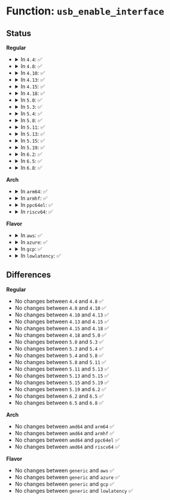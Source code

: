 # Function: <code>usb_enable_interface</code>

## Status
<b>Regular</b>
<ul>
<li>
<details>
<summary>In <code>4.4</code>: ✅</summary>

```c
void usb_enable_interface(struct usb_device *dev, struct usb_interface *intf, bool reset_eps);
```

**Collision:** Unique Global

**Inline:** No

**Transformation:** False

**Instances:**

```
In drivers/usb/core/message.c (ffffffff81612760)
Location: drivers/usb/core/message.c:1246
Inline: False
Direct callers:
  - drivers/usb/core/hub.c:usb_reset_and_verify_device
  - drivers/usb/core/message.c:usb_set_interface
  - drivers/usb/core/message.c:usb_reset_configuration
  - drivers/usb/core/message.c:usb_set_configuration
  - drivers/usb/core/driver.c:usb_unbind_interface
```
**Symbols:**

```
ffffffff81612760-ffffffff816127b4: usb_enable_interface (STB_GLOBAL)
```
</details>
</li>
<li>
<details>
<summary>In <code>4.8</code>: ✅</summary>

```c
void usb_enable_interface(struct usb_device *dev, struct usb_interface *intf, bool reset_eps);
```

**Collision:** Unique Global

**Inline:** No

**Transformation:** False

**Instances:**

```
In drivers/usb/core/message.c (ffffffff81672700)
Location: drivers/usb/core/message.c:1243
Inline: False
Direct callers:
  - drivers/usb/core/hub.c:usb_reset_and_verify_device
  - drivers/usb/core/message.c:usb_set_configuration
  - drivers/usb/core/message.c:usb_reset_configuration
  - drivers/usb/core/message.c:usb_set_interface
  - drivers/usb/core/driver.c:usb_unbind_interface
```
**Symbols:**

```
ffffffff81672700-ffffffff81672754: usb_enable_interface (STB_GLOBAL)
```
</details>
</li>
<li>
<details>
<summary>In <code>4.10</code>: ✅</summary>

```c
void usb_enable_interface(struct usb_device *dev, struct usb_interface *intf, bool reset_eps);
```

**Collision:** Unique Global

**Inline:** No

**Transformation:** False

**Instances:**

```
In drivers/usb/core/message.c (ffffffff816a03b0)
Location: drivers/usb/core/message.c:1246
Inline: False
Direct callers:
  - drivers/usb/core/hub.c:usb_reset_and_verify_device
  - drivers/usb/core/message.c:usb_set_configuration
  - drivers/usb/core/message.c:usb_reset_configuration
  - drivers/usb/core/message.c:usb_set_interface
  - drivers/usb/core/driver.c:usb_unbind_interface
```
**Symbols:**

```
ffffffff816a03b0-ffffffff816a0404: usb_enable_interface (STB_GLOBAL)
```
</details>
</li>
<li>
<details>
<summary>In <code>4.13</code>: ✅</summary>

```c
void usb_enable_interface(struct usb_device *dev, struct usb_interface *intf, bool reset_eps);
```

**Collision:** Unique Global

**Inline:** No

**Transformation:** False

**Instances:**

```
In drivers/usb/core/message.c (ffffffff816b5570)
Location: drivers/usb/core/message.c:1244
Inline: False
Direct callers:
  - drivers/usb/core/hub.c:usb_reset_and_verify_device
  - drivers/usb/core/message.c:usb_set_configuration
  - drivers/usb/core/message.c:usb_reset_configuration
  - drivers/usb/core/message.c:usb_set_interface
  - drivers/usb/core/driver.c:usb_unbind_interface
```
**Symbols:**

```
ffffffff816b5570-ffffffff816b55c6: usb_enable_interface (STB_GLOBAL)
```
</details>
</li>
<li>
<details>
<summary>In <code>4.15</code>: ✅</summary>

```c
void usb_enable_interface(struct usb_device *dev, struct usb_interface *intf, bool reset_eps);
```

**Collision:** Unique Global

**Inline:** No

**Transformation:** False

**Instances:**

```
In drivers/usb/core/message.c (ffffffff81720e00)
Location: drivers/usb/core/message.c:1283
Inline: False
Direct callers:
  - drivers/usb/core/hub.c:usb_reset_and_verify_device
  - drivers/usb/core/message.c:usb_set_configuration
  - drivers/usb/core/message.c:usb_reset_configuration
  - drivers/usb/core/message.c:usb_set_interface
  - drivers/usb/core/driver.c:usb_unbind_interface
```
**Symbols:**

```
ffffffff81720e00-ffffffff81720e56: usb_enable_interface (STB_GLOBAL)
```
</details>
</li>
<li>
<details>
<summary>In <code>4.18</code>: ✅</summary>

```c
void usb_enable_interface(struct usb_device *dev, struct usb_interface *intf, bool reset_eps);
```

**Collision:** Unique Global

**Inline:** No

**Transformation:** False

**Instances:**

```
In drivers/usb/core/message.c (ffffffff8175fc10)
Location: drivers/usb/core/message.c:1308
Inline: False
Direct callers:
  - drivers/usb/core/hub.c:usb_reset_and_verify_device
  - drivers/usb/core/message.c:usb_set_configuration
  - drivers/usb/core/message.c:usb_reset_configuration
  - drivers/usb/core/message.c:usb_set_interface
  - drivers/usb/core/driver.c:usb_unbind_interface
```
**Symbols:**

```
ffffffff8175fc10-ffffffff8175fc62: usb_enable_interface (STB_GLOBAL)
```
</details>
</li>
<li>
<details>
<summary>In <code>5.0</code>: ✅</summary>

```c
void usb_enable_interface(struct usb_device *dev, struct usb_interface *intf, bool reset_eps);
```

**Collision:** Unique Global

**Inline:** No

**Transformation:** False

**Instances:**

```
In drivers/usb/core/message.c (ffffffff817841d0)
Location: drivers/usb/core/message.c:1308
Inline: False
Direct callers:
  - drivers/usb/core/hub.c:usb_reset_and_verify_device
  - drivers/usb/core/message.c:usb_set_configuration
  - drivers/usb/core/message.c:usb_reset_configuration
  - drivers/usb/core/message.c:usb_set_interface
  - drivers/usb/core/driver.c:usb_unbind_interface
```
**Symbols:**

```
ffffffff817841d0-ffffffff81784222: usb_enable_interface (STB_GLOBAL)
```
</details>
</li>
<li>
<details>
<summary>In <code>5.3</code>: ✅</summary>

```c
void usb_enable_interface(struct usb_device *dev, struct usb_interface *intf, bool reset_eps);
```

**Collision:** Unique Global

**Inline:** No

**Transformation:** False

**Instances:**

```
In drivers/usb/core/message.c (ffffffff817c2510)
Location: drivers/usb/core/message.c:1310
Inline: False
Direct callers:
  - drivers/usb/core/hub.c:usb_reset_and_verify_device
  - drivers/usb/core/message.c:usb_set_configuration
  - drivers/usb/core/message.c:usb_reset_configuration
  - drivers/usb/core/message.c:usb_set_interface
  - drivers/usb/core/driver.c:usb_unbind_interface
```
**Symbols:**

```
ffffffff817c2510-ffffffff817c2562: usb_enable_interface (STB_GLOBAL)
```
</details>
</li>
<li>
<details>
<summary>In <code>5.4</code>: ✅</summary>

```c
void usb_enable_interface(struct usb_device *dev, struct usb_interface *intf, bool reset_eps);
```

**Collision:** Unique Global

**Inline:** No

**Transformation:** False

**Instances:**

```
In drivers/usb/core/message.c (ffffffff817f2e90)
Location: drivers/usb/core/message.c:1310
Inline: False
Direct callers:
  - drivers/usb/core/hub.c:usb_reset_and_verify_device
  - drivers/usb/core/message.c:usb_set_configuration
  - drivers/usb/core/message.c:usb_reset_configuration
  - drivers/usb/core/message.c:usb_set_interface
  - drivers/usb/core/driver.c:usb_unbind_interface
```
**Symbols:**

```
ffffffff817f2e90-ffffffff817f2ee2: usb_enable_interface (STB_GLOBAL)
```
</details>
</li>
<li>
<details>
<summary>In <code>5.8</code>: ✅</summary>

```c
void usb_enable_interface(struct usb_device *dev, struct usb_interface *intf, bool reset_eps);
```

**Collision:** Unique Global

**Inline:** No

**Transformation:** False

**Instances:**

```
In drivers/usb/core/message.c (ffffffff818c2910)
Location: drivers/usb/core/message.c:1331
Inline: False
Direct callers:
  - drivers/usb/core/hub.c:usb_reset_and_verify_device
  - drivers/usb/core/message.c:usb_set_configuration
  - drivers/usb/core/message.c:usb_reset_configuration
  - drivers/usb/core/message.c:usb_set_interface
  - drivers/usb/core/driver.c:usb_unbind_interface
```
**Symbols:**

```
ffffffff818c2910-ffffffff818c29ea: usb_enable_interface (STB_GLOBAL)
```
</details>
</li>
<li>
<details>
<summary>In <code>5.11</code>: ✅</summary>

```c
void usb_enable_interface(struct usb_device *dev, struct usb_interface *intf, bool reset_eps);
```

**Collision:** Unique Global

**Inline:** No

**Transformation:** False

**Instances:**

```
In drivers/usb/core/message.c (ffffffff818cec30)
Location: drivers/usb/core/message.c:1472
Inline: False
Direct callers:
  - drivers/usb/core/hub.c:usb_reset_and_verify_device
  - drivers/usb/core/message.c:usb_set_configuration
  - drivers/usb/core/message.c:usb_reset_configuration
  - drivers/usb/core/message.c:usb_set_interface
  - drivers/usb/core/driver.c:usb_unbind_interface
```
**Symbols:**

```
ffffffff818cec30-ffffffff818ced0a: usb_enable_interface (STB_GLOBAL)
```
</details>
</li>
<li>
<details>
<summary>In <code>5.13</code>: ✅</summary>

```c
void usb_enable_interface(struct usb_device *dev, struct usb_interface *intf, bool reset_eps);
```

**Collision:** Unique Global

**Inline:** No

**Transformation:** False

**Instances:**

```
In drivers/usb/core/message.c (ffffffff818b2260)
Location: drivers/usb/core/message.c:1478
Inline: False
Direct callers:
  - drivers/usb/core/hub.c:usb_reset_and_verify_device
  - drivers/usb/core/message.c:usb_set_configuration
  - drivers/usb/core/message.c:usb_reset_configuration
  - drivers/usb/core/message.c:usb_set_interface
  - drivers/usb/core/driver.c:usb_unbind_interface
```
**Symbols:**

```
ffffffff818b2260-ffffffff818b233f: usb_enable_interface (STB_GLOBAL)
```
</details>
</li>
<li>
<details>
<summary>In <code>5.15</code>: ✅</summary>

```c
void usb_enable_interface(struct usb_device *dev, struct usb_interface *intf, bool reset_eps);
```

**Collision:** Unique Global

**Inline:** No

**Transformation:** False

**Instances:**

```
In drivers/usb/core/message.c (ffffffff81947550)
Location: drivers/usb/core/message.c:1478
Inline: False
Direct callers:
  - drivers/usb/core/hub.c:usb_reset_and_verify_device
  - drivers/usb/core/message.c:usb_set_configuration
  - drivers/usb/core/message.c:usb_reset_configuration
  - drivers/usb/core/message.c:usb_set_interface
  - drivers/usb/core/driver.c:usb_unbind_interface
```
**Symbols:**

```
ffffffff81947550-ffffffff8194762f: usb_enable_interface (STB_GLOBAL)
```
</details>
</li>
<li>
<details>
<summary>In <code>5.19</code>: ✅</summary>

```c
void usb_enable_interface(struct usb_device *dev, struct usb_interface *intf, bool reset_eps);
```

**Collision:** Unique Global

**Inline:** No

**Transformation:** False

**Instances:**

```
In drivers/usb/core/message.c (ffffffff81a9fe90)
Location: drivers/usb/core/message.c:1478
Inline: False
Direct callers:
  - drivers/usb/core/hub.c:usb_reset_and_verify_device
  - drivers/usb/core/message.c:usb_set_configuration
  - drivers/usb/core/message.c:usb_reset_configuration
  - drivers/usb/core/message.c:usb_set_interface
  - drivers/usb/core/driver.c:usb_unbind_interface
```
**Symbols:**

```
ffffffff81a9fe90-ffffffff81a9ff8d: usb_enable_interface (STB_GLOBAL)
```
</details>
</li>
<li>
<details>
<summary>In <code>6.2</code>: ✅</summary>

```c
void usb_enable_interface(struct usb_device *dev, struct usb_interface *intf, bool reset_eps);
```

**Collision:** Unique Global

**Inline:** No

**Transformation:** False

**Instances:**

```
In drivers/usb/core/message.c (ffffffff81c252d0)
Location: drivers/usb/core/message.c:1479
Inline: False
Direct callers:
  - drivers/usb/core/hub.c:usb_reset_and_verify_device
  - drivers/usb/core/message.c:usb_set_configuration
  - drivers/usb/core/message.c:usb_reset_configuration
  - drivers/usb/core/message.c:usb_set_interface
  - drivers/usb/core/driver.c:usb_unbind_interface
```
**Symbols:**

```
ffffffff81c252d0-ffffffff81c253cd: usb_enable_interface (STB_GLOBAL)
```
</details>
</li>
<li>
<details>
<summary>In <code>6.5</code>: ✅</summary>

```c
void usb_enable_interface(struct usb_device *dev, struct usb_interface *intf, bool reset_eps);
```

**Collision:** Unique Global

**Inline:** No

**Transformation:** False

**Instances:**

```
In drivers/usb/core/message.c (ffffffff81c8c260)
Location: drivers/usb/core/message.c:1474
Inline: False
Direct callers:
  - drivers/usb/core/hub.c:usb_reset_and_verify_device
  - drivers/usb/core/message.c:usb_set_configuration
  - drivers/usb/core/message.c:usb_reset_configuration
  - drivers/usb/core/message.c:usb_set_interface
  - drivers/usb/core/driver.c:usb_unbind_interface
```
**Symbols:**

```
ffffffff81c8c260-ffffffff81c8c357: usb_enable_interface (STB_GLOBAL)
```
</details>
</li>
<li>
<details>
<summary>In <code>6.8</code>: ✅</summary>

```c
void usb_enable_interface(struct usb_device *dev, struct usb_interface *intf, bool reset_eps);
```

**Collision:** Unique Global

**Inline:** No

**Transformation:** False

**Instances:**

```
In drivers/usb/core/message.c (ffffffff81d40d40)
Location: drivers/usb/core/message.c:1475
Inline: False
Direct callers:
  - drivers/usb/core/hub.c:usb_reset_and_verify_device
  - drivers/usb/core/message.c:usb_set_configuration
  - drivers/usb/core/message.c:usb_reset_configuration
  - drivers/usb/core/message.c:usb_set_interface
  - drivers/usb/core/driver.c:usb_unbind_interface
```
**Symbols:**

```
ffffffff81d40d40-ffffffff81d40e37: usb_enable_interface (STB_GLOBAL)
```
</details>
</li>
</ul>
<b>Arch</b>
<ul>
<li>
<details>
<summary>In <code>arm64</code>: ✅</summary>

```c
void usb_enable_interface(struct usb_device *dev, struct usb_interface *intf, bool reset_eps);
```

**Collision:** Unique Global

**Inline:** No

**Transformation:** False

**Instances:**

```
In drivers/usb/core/message.c (ffff800010a238d0)
Location: drivers/usb/core/message.c:1310
Inline: False
Direct callers:
  - drivers/usb/core/hub.c:usb_reset_and_verify_device
  - drivers/usb/core/message.c:usb_set_configuration
  - drivers/usb/core/message.c:usb_reset_configuration
  - drivers/usb/core/message.c:usb_set_interface
  - drivers/usb/core/message.c:usb_set_interface
  - drivers/usb/core/driver.c:usb_unbind_interface
```
**Symbols:**

```
ffff800010a238d0-ffff800010a2394c: usb_enable_interface (STB_GLOBAL)
```
</details>
</li>
<li>
<details>
<summary>In <code>armhf</code>: ✅</summary>

```c
void usb_enable_interface(struct usb_device *dev, struct usb_interface *intf, bool reset_eps);
```

**Collision:** Unique Global

**Inline:** No

**Transformation:** False

**Instances:**

```
In drivers/usb/core/message.c (c0af9e7c)
Location: drivers/usb/core/message.c:1310
Inline: False
Direct callers:
  - drivers/usb/core/hub.c:usb_reset_and_verify_device
  - drivers/usb/core/message.c:usb_set_configuration
  - drivers/usb/core/message.c:usb_reset_configuration
  - drivers/usb/core/message.c:usb_set_interface
  - drivers/usb/core/driver.c:usb_unbind_interface
```
**Symbols:**

```
c0af9e7c-c0af9ed8: usb_enable_interface (STB_GLOBAL)
```
</details>
</li>
<li>
<details>
<summary>In <code>ppc64el</code>: ✅</summary>

```c
void usb_enable_interface(struct usb_device *dev, struct usb_interface *intf, bool reset_eps);
```

**Collision:** Unique Global

**Inline:** No

**Transformation:** False

**Instances:**

```
In drivers/usb/core/message.c (c000000000ade420)
Location: drivers/usb/core/message.c:1310
Inline: False
Direct callers:
  - drivers/usb/core/hub.c:usb_reset_and_verify_device
  - drivers/usb/core/message.c:usb_set_configuration
  - drivers/usb/core/message.c:usb_reset_configuration
  - drivers/usb/core/message.c:usb_set_interface
  - drivers/usb/core/driver.c:usb_unbind_interface
```
**Symbols:**

```
c000000000ade420-c000000000ade4c0: usb_enable_interface (STB_GLOBAL)
```
</details>
</li>
<li>
<details>
<summary>In <code>riscv64</code>: ✅</summary>

```c
void usb_enable_interface(struct usb_device *dev, struct usb_interface *intf, bool reset_eps);
```

**Collision:** Unique Global

**Inline:** No

**Transformation:** False

**Instances:**

```
In drivers/usb/core/message.c (ffffffe000645f98)
Location: drivers/usb/core/message.c:1310
Inline: False
Direct callers:
  - drivers/usb/core/hub.c:usb_reset_and_verify_device
  - drivers/usb/core/message.c:usb_set_configuration
  - drivers/usb/core/message.c:usb_reset_configuration
  - drivers/usb/core/message.c:usb_set_interface
  - drivers/usb/core/driver.c:usb_unbind_interface
```
**Symbols:**

```
ffffffe000645f98-ffffffe000645ffa: usb_enable_interface (STB_GLOBAL)
```
</details>
</li>
</ul>
<b>Flavor</b>
<ul>
<li>
<details>
<summary>In <code>aws</code>: ✅</summary>

```c
void usb_enable_interface(struct usb_device *dev, struct usb_interface *intf, bool reset_eps);
```

**Collision:** Unique Global

**Inline:** No

**Transformation:** False

**Instances:**

```
In drivers/usb/core/message.c (ffffffff817ab270)
Location: drivers/usb/core/message.c:1310
Inline: False
Direct callers:
  - drivers/usb/core/hub.c:usb_reset_and_verify_device
  - drivers/usb/core/message.c:usb_set_configuration
  - drivers/usb/core/message.c:usb_reset_configuration
  - drivers/usb/core/message.c:usb_set_interface
  - drivers/usb/core/driver.c:usb_unbind_interface
```
**Symbols:**

```
ffffffff817ab270-ffffffff817ab2c2: usb_enable_interface (STB_GLOBAL)
```
</details>
</li>
<li>
<details>
<summary>In <code>azure</code>: ✅</summary>

```c
void usb_enable_interface(struct usb_device *dev, struct usb_interface *intf, bool reset_eps);
```

**Collision:** Unique Global

**Inline:** No

**Transformation:** False

**Instances:**

```
In drivers/usb/core/message.c (ffffffff8179cc70)
Location: drivers/usb/core/message.c:1310
Inline: False
Direct callers:
  - drivers/usb/core/hub.c:usb_reset_and_verify_device
  - drivers/usb/core/message.c:usb_set_configuration
  - drivers/usb/core/message.c:usb_reset_configuration
  - drivers/usb/core/message.c:usb_set_interface
  - drivers/usb/core/driver.c:usb_unbind_interface
```
**Symbols:**

```
ffffffff8179cc70-ffffffff8179ccc2: usb_enable_interface (STB_GLOBAL)
```
</details>
</li>
<li>
<details>
<summary>In <code>gcp</code>: ✅</summary>

```c
void usb_enable_interface(struct usb_device *dev, struct usb_interface *intf, bool reset_eps);
```

**Collision:** Unique Global

**Inline:** No

**Transformation:** False

**Instances:**

```
In drivers/usb/core/message.c (ffffffff817e7d10)
Location: drivers/usb/core/message.c:1310
Inline: False
Direct callers:
  - drivers/usb/core/hub.c:usb_reset_and_verify_device
  - drivers/usb/core/message.c:usb_set_configuration
  - drivers/usb/core/message.c:usb_reset_configuration
  - drivers/usb/core/message.c:usb_set_interface
  - drivers/usb/core/driver.c:usb_unbind_interface
```
**Symbols:**

```
ffffffff817e7d10-ffffffff817e7d62: usb_enable_interface (STB_GLOBAL)
```
</details>
</li>
<li>
<details>
<summary>In <code>lowlatency</code>: ✅</summary>

```c
void usb_enable_interface(struct usb_device *dev, struct usb_interface *intf, bool reset_eps);
```

**Collision:** Unique Global

**Inline:** No

**Transformation:** False

**Instances:**

```
In drivers/usb/core/message.c (ffffffff81801f60)
Location: drivers/usb/core/message.c:1310
Inline: False
Direct callers:
  - drivers/usb/core/hub.c:usb_reset_and_verify_device
  - drivers/usb/core/message.c:usb_set_configuration
  - drivers/usb/core/message.c:usb_reset_configuration
  - drivers/usb/core/message.c:usb_set_interface
  - drivers/usb/core/driver.c:usb_unbind_interface
```
**Symbols:**

```
ffffffff81801f60-ffffffff81801fb2: usb_enable_interface (STB_GLOBAL)
```
</details>
</li>
</ul>

## Differences
<b>Regular</b>
<ul>
<li>
No changes between <code>4.4</code> and <code>4.8</code> ✅
</li>
<li>
No changes between <code>4.8</code> and <code>4.10</code> ✅
</li>
<li>
No changes between <code>4.10</code> and <code>4.13</code> ✅
</li>
<li>
No changes between <code>4.13</code> and <code>4.15</code> ✅
</li>
<li>
No changes between <code>4.15</code> and <code>4.18</code> ✅
</li>
<li>
No changes between <code>4.18</code> and <code>5.0</code> ✅
</li>
<li>
No changes between <code>5.0</code> and <code>5.3</code> ✅
</li>
<li>
No changes between <code>5.3</code> and <code>5.4</code> ✅
</li>
<li>
No changes between <code>5.4</code> and <code>5.8</code> ✅
</li>
<li>
No changes between <code>5.8</code> and <code>5.11</code> ✅
</li>
<li>
No changes between <code>5.11</code> and <code>5.13</code> ✅
</li>
<li>
No changes between <code>5.13</code> and <code>5.15</code> ✅
</li>
<li>
No changes between <code>5.15</code> and <code>5.19</code> ✅
</li>
<li>
No changes between <code>5.19</code> and <code>6.2</code> ✅
</li>
<li>
No changes between <code>6.2</code> and <code>6.5</code> ✅
</li>
<li>
No changes between <code>6.5</code> and <code>6.8</code> ✅
</li>
</ul>
<b>Arch</b>
<ul>
<li>
No changes between <code>amd64</code> and <code>arm64</code> ✅
</li>
<li>
No changes between <code>amd64</code> and <code>armhf</code> ✅
</li>
<li>
No changes between <code>amd64</code> and <code>ppc64el</code> ✅
</li>
<li>
No changes between <code>amd64</code> and <code>riscv64</code> ✅
</li>
</ul>
<b>Flavor</b>
<ul>
<li>
No changes between <code>generic</code> and <code>aws</code> ✅
</li>
<li>
No changes between <code>generic</code> and <code>azure</code> ✅
</li>
<li>
No changes between <code>generic</code> and <code>gcp</code> ✅
</li>
<li>
No changes between <code>generic</code> and <code>lowlatency</code> ✅
</li>
</ul>
